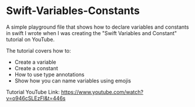 # Swift-Variables-Constants
A simple playground file that shows how to declare variables and constants in swift I wrote when I was creating the "Swift Variables and Constant" tutorial on YouTube.

The tutorial covers how to:

- Create a variable 
- Create a constant 
- How to use type annotations
- Show how you can name variables using emojis

Tutorial YouTube Link:
https://www.youtube.com/watch?v=o946cSLEzFI&t=446s
